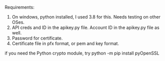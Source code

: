 Requirements:

1) On windows, python installed, I used 3.8 for this. Needs testing on other OSes.
2) API creds and ID in the apikey.py file. Account ID in the apikey.py file as well.
3) Password for certificate.
4) Certificate file in pfx format, or pem and key format.

if you need the Python crypto module, try
python -m pip install pyOpenSSL
